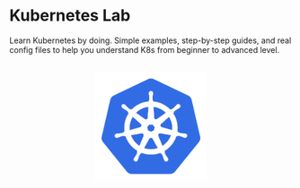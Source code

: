 # Kubernetes Lab

Learn Kubernetes by doing. Simple examples, step-by-step guides, and real config files to help you understand K8s from beginner to advanced level.

<br>

<div align="center">
    <img src="assets/k8.svg" alt="Kubernetes lab" width="200">
</div>